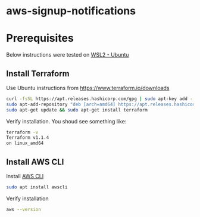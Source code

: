 # aws-signup-notifications

# Prerequisites
Below instructions were tested on [WSL2 - Ubuntu](https://ubuntu.com/wsl)
## Install Terraform
Use Ubuntu instructions from https://www.terraform.io/downloads
```bash
curl -fsSL https://apt.releases.hashicorp.com/gpg | sudo apt-key add -
sudo apt-add-repository "deb [arch=amd64] https://apt.releases.hashicorp.com $(lsb_release -cs) main"
sudo apt-get update && sudo apt-get install terraform
```

Verify installation. You shoud see something like:
```bash
terraform -v
Terraform v1.1.4
on linux_amd64
```

## Install AWS CLI 
Install [AWS CLI](https://aws.amazon.com/cli/)
```bash
sudo apt install awscli
```

Verify installation
```bash
aws --version
```
